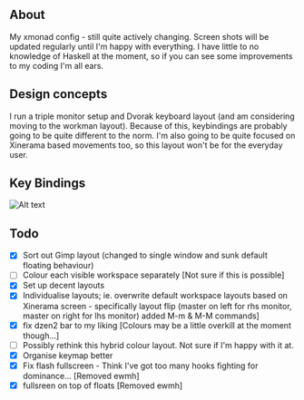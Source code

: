 ## About

My xmonad config - still quite actively changing. Screen shots will be updated regularly until I'm happy with everything. I have little to no knowledge of Haskell at the moment, so if you can see some improvements to my coding I'm all ears.

## Design concepts

I run a triple monitor setup and Dvorak keyboard layout (and am considering moving to the workman layout). Because of this, keybindings are probably going to be quite different to the norm. I'm also going to be quite focused on Xinerama based movements too, so this layout won't be for the everyday user.

## Key Bindings

![Alt text](https://raw.github.com/Libbum/xmonad/master/keymap.png "Current Keymap")

## Todo

- [X] Sort out Gimp layout (changed to single window and sunk default floating behaviour)
- [ ] Colour each visible workspace separately [Not sure if this is possible]
- [X] Set up decent layouts 
- [X] Individualise layouts; ie. overwrite default workspace layouts based on Xinerama screen - specifically layout flip (master on left for rhs monitor, master on right for lhs monitor) added M-m & M-M commands]
- [X] fix dzen2 bar to my liking [Colours may be a little overkill at the moment though...]
- [ ] Possibly rethink this hybrid colour layout. Not sure if I'm happy with it at.
- [X] Organise keymap better
- [X] Fix flash fullscreen - Think I've got too many hooks fighting for dominance... [Removed ewmh]
- [X] fullsreen on top of floats [Removed ewmh]
